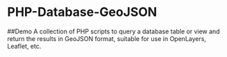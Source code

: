 PHP-Database-GeoJSON
====================
##Demo
A collection of PHP scripts to query a database table or view and return the results in GeoJSON format, suitable for use in OpenLayers, Leaflet, etc.

